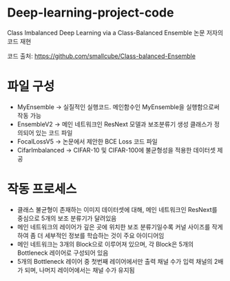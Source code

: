 # Deep-learning-project-code
Class Imbalanced Deep Learning via a Class-Balanced Ensemble 논문 저자의 코드 재현

코드 출처: https://github.com/smallcube/Class-balanced-Ensemble

# 파일 구성
-  MyEnsemble -> 실질적인 실행코드. 메인함수인 MyEnsemble을 실행함으로써 작동 가능
-  EnsembleV2 -> 메인 네트워크인 ResNext 모델과 보조분류기 생성 클래스가 정의되어 있는 코드 파일
-  FocalLossV5 -> 논문에서 제안한 BCE Loss 코드 파일
-  CifarImbalanced -> CIFAR-10 및 CIFAR-100에 불균형성을 적용한 데이터셋 제공

# 작동 프로세스
- 클래스 불균형이 존재하는 이미지 데이터셋에 대해, 메인 네트워크인 ResNext를 중심으로 5개의 보조 분류기가 달려있음
- 메인 네트워크의 레이어가 깊은 곳에 위치한 보조 분류기일수록 커널 사이즈를 작게 하여 좀 더 세부적인 정보를 학습하는 것이 주요 아이디어임
- 메인 네트워크는 3개의 Block으로 이루어져 있으며, 각 Block은 5개의 Bottleneck 레이어로 구성되어 있음
- 5개의 Bottleneck 레이어 중 첫번째 레이어에서만 출력 채널 수가 입력 채널의 2배가 되며, 나머지 레이어에서는 채널 수가 유지됨
